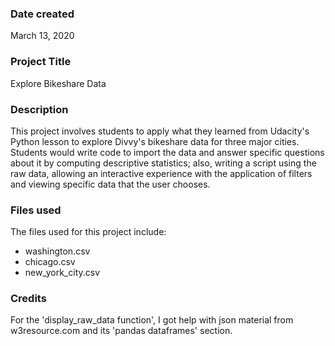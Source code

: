 ### Date created
March 13, 2020

### Project Title
Explore Bikeshare Data

### Description
This project involves students to apply what they learned from Udacity's Python lesson to explore Divvy's bikeshare data for three major cities. Students would write code to import the data and answer specific questions about it by computing descriptive statistics; also, writing a script using the raw data, allowing an interactive experience with the application of filters and viewing specific data that the user chooses.

### Files used
The files used for this project include:

  * washington.csv
  * chicago.csv
  * new_york_city.csv

### Credits
For the 'display_raw_data function', I got help with json material from w3resource.com and its 'pandas dataframes' section.
